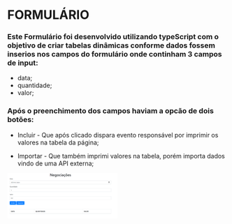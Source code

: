 # FORMULÁRIO 

### Este Formulário foi desenvolvido utilizando typeScript com o objetivo de criar tabelas dinâmicas conforme dados fossem inserios nos campos do formulário onde continham 3 campos de input:

* data;
* quantidade;
* valor;

### Após o preenchimento dos campos haviam a opcão de dois botões:

* Incluir - Que após clicado dispara evento responsável por imprimir os valores na tabela da página;

* Importar - Que também imprimi valores na tabela, porém importa dados vindo de uma API externa;

<img src="./imagens-readme/tela_1.png" width="50%">

